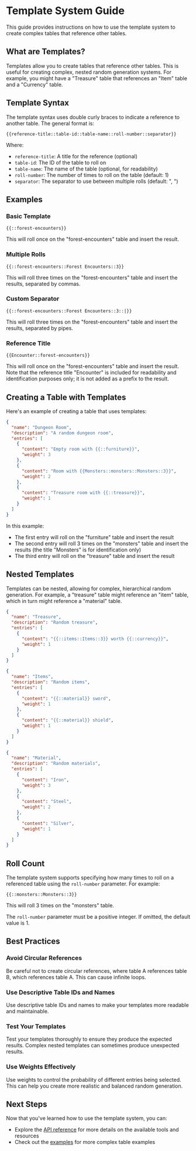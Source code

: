 # Template System Guide

This guide provides instructions on how to use the template system to create complex tables that reference other tables.

## What are Templates?

Templates allow you to create tables that reference other tables. This is useful for creating complex, nested random generation systems. For example, you might have a "Treasure" table that references an "Item" table and a "Currency" table.

## Template Syntax

The template syntax uses double curly braces to indicate a reference to another table. The general format is:

```
{{reference-title::table-id::table-name::roll-number::separator}}
```

Where:

- `reference-title`: A title for the reference (optional)
- `table-id`: The ID of the table to roll on
- `table-name`: The name of the table (optional, for readability)
- `roll-number`: The number of times to roll on the table (default: 1)
- `separator`: The separator to use between multiple rolls (default: ", ")

## Examples

### Basic Template

```
{{::forest-encounters}}
```

This will roll once on the "forest-encounters" table and insert the result.

### Multiple Rolls

```
{{::forest-encounters::Forest Encounters::3}}
```

This will roll three times on the "forest-encounters" table and insert the results, separated by commas.

### Custom Separator

```
{{::forest-encounters::Forest Encounters::3::|}}
```

This will roll three times on the "forest-encounters" table and insert the results, separated by pipes.

### Reference Title

```
{{Encounter::forest-encounters}}
```

This will roll once on the "forest-encounters" table and insert the result. Note that the reference title "Encounter" is included for readability and identification purposes only; it is not added as a prefix to the result.

## Creating a Table with Templates

Here's an example of creating a table that uses templates:

```json
{
  "name": "Dungeon Room",
  "description": "A random dungeon room",
  "entries": [
    {
      "content": "Empty room with {{::furniture}}",
      "weight": 3
    },
    {
      "content": "Room with {{Monsters::monsters::Monsters::3}}",
      "weight": 2
    },
    {
      "content": "Treasure room with {{::treasure}}",
      "weight": 1
    }
  ]
}
```

In this example:

- The first entry will roll on the "furniture" table and insert the result
- The second entry will roll 3 times on the "monsters" table and insert the results (the title "Monsters" is for identification only)
- The third entry will roll on the "treasure" table and insert the result

## Nested Templates

Templates can be nested, allowing for complex, hierarchical random generation. For example, a "treasure" table might reference an "item" table, which in turn might reference a "material" table.

```json
{
  "name": "Treasure",
  "description": "Random treasure",
  "entries": [
    {
      "content": "{{::items::Items::3}} worth {{::currency}}",
      "weight": 1
    }
  ]
}
```

```json
{
  "name": "Items",
  "description": "Random items",
  "entries": [
    {
      "content": "{{::material}} sword",
      "weight": 1
    },
    {
      "content": "{{::material}} shield",
      "weight": 1
    }
  ]
}
```

```json
{
  "name": "Material",
  "description": "Random materials",
  "entries": [
    {
      "content": "Iron",
      "weight": 3
    },
    {
      "content": "Steel",
      "weight": 2
    },
    {
      "content": "Silver",
      "weight": 1
    }
  ]
}
```

## Roll Count

The template system supports specifying how many times to roll on a referenced table using the `roll-number` parameter. For example:

```
{{::monsters::Monsters::3}}
```

This will roll 3 times on the "monsters" table.

The `roll-number` parameter must be a positive integer. If omitted, the default value is 1.

## Best Practices

### Avoid Circular References

Be careful not to create circular references, where table A references table B, which references table A. This can cause infinite loops.

### Use Descriptive Table IDs and Names

Use descriptive table IDs and names to make your templates more readable and maintainable.

### Test Your Templates

Test your templates thoroughly to ensure they produce the expected results. Complex nested templates can sometimes produce unexpected results.

### Use Weights Effectively

Use weights to control the probability of different entries being selected. This can help you create more realistic and balanced random generation.

## Next Steps

Now that you've learned how to use the template system, you can:

- Explore the [API reference](../api/README.md) for more details on the available tools and resources
- Check out the [examples](../examples/README.md) for more complex table examples
